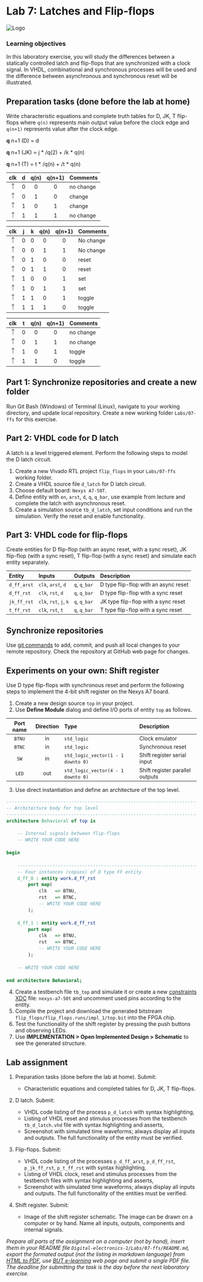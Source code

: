 # Lab 7: Latches and Flip-flops

![Logo](../../logolink_eng.jpg)


### Learning objectives

In this laboratory exercise, you will study the differences between a statically controlled latch and flip-flops that are synchronized with a clock signal. In VHDL, combinational and synchronous processes will be used and the difference between asynchronous and synchronous reset will be illustrated.

<!--
![Nexys A7 board](Images/nexys_a7_driver.jpg)
-->


## Preparation tasks (done before the lab at home)

Write characteristic equations and complete truth tables for D, JK, T flip-flops where `q(n)` represents main output value before the clock edge and `q(n+1)` represents value after the clock edge.

**q** n+1 (D) = d
   
   **q** n+1 (JK) = j * /q(2) + /k * q(n)
   
   **q** n+1 (T) = t * /q(n) + /t * q(n)
   
   
   | **clk** | **d** | **q(n)** | **q(n+1)** | **Comments** |
   | :-: | :-: | :-: | :-: | :-- |
   | ![rising](IMAGES/eq_uparrow.png) | 0 | 0 | 0  | no change |
   | ![rising](IMAGES/eq_uparrow.png) | 0 | 1 | 0 | change |
   | ![rising](IMAGES/eq_uparrow.png) | 1 | 0 | 1 | change |
   | ![rising](IMAGES/eq_uparrow.png) | 1 | 1 | 1 | no change |

   | **clk** | **j** | **k** | **q(n)** | **q(n+1)** | **Comments** |
   | :-: | :-: | :-: | :-: | :-: | :-- |
   | ![rising](IMAGES/eq_uparrow.png) | 0 | 0 | 0 | 0 | No change |
   | ![rising](IMAGES/eq_uparrow.png) | 0 | 0 | 1 | 1 | No change |
   | ![rising](IMAGES/eq_uparrow.png) | 0 | 1 | 0 | 0 | reset |
   | ![rising](IMAGES/eq_uparrow.png) | 0 | 1 | 1 | 0 | reset |
   | ![rising](IMAGES/eq_uparrow.png) | 1 | 0 | 0 | 1 | set |
   | ![rising](IMAGES/eq_uparrow.png) | 1 | 0 | 1 | 1 | set |
   | ![rising](IMAGES/eq_uparrow.png) | 1 | 1 | 0 | 1 | toggle |
   | ![rising](IMAGES/eq_uparrow.png) | 1 | 1 | 1 | 0 | toggle |

   | **clk** | **t** | **q(n)** | **q(n+1)** | **Comments** |
   | :-: | :-: | :-: | :-: | :-- |
   | ![rising](IMAGES/eq_uparrow.png) | 0 | 0 | 0 | no change |
   | ![rising](IMAGES/eq_uparrow.png) | 0 | 1 | 1 | no change |
   | ![rising](IMAGES/eq_uparrow.png) | 1 | 0 | 1 | toggle |
   | ![rising](IMAGES/eq_uparrow.png) | 1 | 1 | 0 | toggle |


<!--
Dokreslit průběhy pro D-latch a D-type FF.

![Timing of seven-segment display](Images/wavedrom_7-segment.png)

> The figure above was created in [WaveDrom](https://wavedrom.com/) digital timing diagram online tool. The figure source code is as follows:
>
```javascript
{
  signal:
  [
    ['Digit position',
      {name: 'Common anode: AN(3)', wave: 'xx01..01..01'},
      {name: 'AN(2)', wave: 'xx1'},
      {name: 'AN(1)', wave: 'xx1'},
      {name: 'AN(0)', wave: 'xx1'},
    ],
    ['Seven-segment data',
      {name: '4-digit value to display', wave: 'xx3333555599', data: ['3','1','4','2','3','1','4','2','3','1']},
      {name: 'Cathod A: CA', wave: 'xx01.0.1.0.1'},
      {name: 'CB', wave: 'xx0'},
      {name: 'CC', wave: 'xx0'},
      {name: 'CD', wave: 'xx0'},
      {name: 'CE', wave: 'xx1'},
      {name: 'CF', wave: 'xx1'},
      {name: 'CG', wave: 'xx0'},
    ],
    {name: 'Decimal point: DP', wave: 'xx01..01..01'},
  ],
  head:
  {
    text: '                    4ms   4ms   4ms   4ms   4ms   4ms   4ms   4ms   4ms   4ms',
  },
}
```
-->


## Part 1: Synchronize repositories and create a new folder

Run Git Bash (Windows) of Terminal (Linux), navigate to your working directory, and update local repository. Create a new working folder `Labs/07-ffs` for this exercise.


## Part 2: VHDL code for D latch

<!--
TODO: Popis co je to Latch.
-->
A latch is a level triggered element. Perform the following steps to model the D latch circuit.

   1. Create a new Vivado RTL project `flip_flops` in your `Labs/07-ffs` working folder.
   2. Create a VHDL source file `d_latch` for D latch circuit.
   3. Choose default board: `Nexys A7-50T`.
   4. Define entity with `en`, `arst`, `d`, `q`, `q_bar`, use example from lecture and complete the latch with asynchronous reset.
   5. Create a simulation source `tb_d_latch`, set input conditions and run the simulation. Verify the reset and enable functionality.


## Part 3: VHDL code for flip-flops

Create entities for D flip-flop (with an async reset, with a sync reset), JK flip-flop (with a sync reset), T flip-flop (with a sync reset) and simulate each entity separately.

   | **Entity** | **Inputs** | **Outputs** | **Description** |
   | :-- | :-- | :-- | :-- |
   | `d_ff_arst` | `clk`, `arst`, `d` | `q`, `q_bar` | D type flip-flop with an async reset |
   | `d_ff_rst` | `clk`, `rst`, `d` | `q`, `q_bar` | D type flip-flop with a sync reset |
   | `jk_ff_rst` | `clk`, `rst`, `j`, `k` | `q`, `q_bar` | JK type flip-flop with a sync reset |
   | `t_ff_rst` | `clk`, `rst`, `t` | `q`, `q_bar` | T type flip-flop with a sync reset |


## Synchronize repositories

Use [git commands](https://github.com/tomas-fryza/Digital-electronics-1/wiki/Useful-Git-commands) to add, commit, and push all local changes to your remote repository. Check the repository at GitHub web page for changes.


## Experiments on your own: Shift register

Use D type flip-flops with synchronous reset and perform the following steps to implement the 4-bit shift register on the Nexys A7 board.

   1. Create a new design source `top` in your project.
   2. Use **Define Module** dialog and define I/O ports of entity `top` as follows.

   | **Port name** | **Direction** | **Type** | **Description** |
   | :-: | :-: | :-- | :-- |
   | `BTNU` | in | `std_logic` | Clock emulator |
   | `BTNC` | in | `std_logic` | Synchronous reset |
   | `SW` | in  | `std_logic_vector(1 - 1 downto 0)` | Shift register serial input |
   | `LED` | out | `std_logic_vector(4 - 1 downto 0)` | Shift register parallel outputs |

   3. Use direct instantiation and define an architecture of the top level.

```vhdl
------------------------------------------------------------------------
-- Architecture body for top level
------------------------------------------------------------------------
architecture Behavioral of top is

    -- Internal signals between flip-flops
    -- WRITE YOUR CODE HERE

begin

    --------------------------------------------------------------------
    -- Four instances (copies) of D type FF entity
    d_ff_0 : entity work.d_ff_rst
        port map(
            clk   => BTNU,
            rst   => BTNC,
            -- WRITE YOUR CODE HERE
        );

    d_ff_1 : entity work.d_ff_rst
        port map(
            clk   => BTNU,
            rst   => BTNC,
            -- WRITE YOUR CODE HERE
        );

    -- WRITE YOUR CODE HERE

end architecture Behavioral;
```

   4. Create a testbench file `tb_top` and simulate it or create a new [constraints XDC](https://github.com/Digilent/digilent-xdc/blob/master/Nexys-A7-50T-Master.xdc) file: `nexys-a7-50t` and uncomment used pins according to the entity.
   5. Compile the project and download the generated bitstream `flip_flops/flip_flops.runs/impl_1/top.bit` into the FPGA chip.
   6. Test the functionality of the shift register by pressing the push buttons and observing LEDs.
   7. Use **IMPLEMENTATION > Open Implemented Design > Schematic** to see the generated structure.


## Lab assignment

1. Preparation tasks (done before the lab at home). Submit:
    * Characteristic equations and completed tables for D, JK, T flip-flops.

2. D latch. Submit:
    * VHDL code listing of the process `p_d_latch` with syntax highlighting,
    * Listing of VHDL reset and stimulus processes from the testbench `tb_d_latch.vhd` file with syntax highlighting and asserts,
    * Screenshot with simulated time waveforms; always display all inputs and outputs. The full functionality of the entity must be verified.

3. Flip-flops. Submit:
    * VHDL code listing of the processes `p_d_ff_arst`, `p_d_ff_rst`, `p_jk_ff_rst`, `p_t_ff_rst` with syntax highlighting,
    * Listing of VHDL clock, reset and stimulus processes from the testbench files with syntax highlighting and asserts,
    * Screenshot with simulated time waveforms; always display all inputs and outputs. The full functionality of the entities must be verified.

4. Shift register. Submit:
    * Image of the shift register schematic. The image can be drawn on a computer or by hand. Name all inputs, outputs, components and internal signals.

*Prepare all parts of the assignment on a computer (not by hand), insert them in your README file `Digital-electronics-1/Labs/07-ffs/README.md`, export the formated output (not the listing in markdown language) from [HTML to PDF](https://github.com/tomas-fryza/Digital-electronics-1/wiki/Export-README-to-PDF), use [BUT e-learning](https://moodle.vutbr.cz/) web page and submit a single PDF file. The deadline for submitting the task is the day before the next laboratory exercise.*

